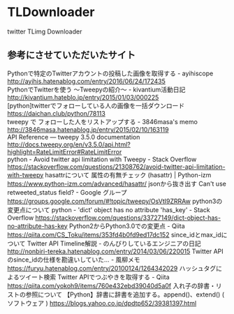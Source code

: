 # TLDownloader
twitter TLimg Downloader

## 参考にさせていただいたサイト
Pythonで特定のTwitterアカウントの投稿した画像を取得する - ayihiscope<br>
http://ayihis.hatenablog.com/entry/2016/06/24/172435<br>
PythonでTwitterを使う 〜Tweepyの紹介〜 - kivantium活動日記<br>
http://kivantium.hateblo.jp/entry/2015/01/03/000225<br>
[python]twitterでフォローしている人の画像を一括ダウンロード<br>
https://daichan.club/python/78113<br>
tweepy で フォローした人をリストアップする - 3846masa's memo<br>
http://3846masa.hatenablog.jp/entry/2015/02/10/163119<br>
API Reference — tweepy 3.5.0 documentation<br>
http://docs.tweepy.org/en/v3.5.0/api.html?highlight=RateLimitError#RateLimitError<br>
python - Avoid twitter api limitation with Tweepy - Stack Overflow<br>
https://stackoverflow.com/questions/21308762/avoid-twitter-api-limitation-with-tweepy
hasattrについて
属性の有無チェック (hasattr) | Python-izm
https://www.python-izm.com/advanced/hasattr/
jsonから抜き出す
Can't use retweeted_status field? - Google グループ
https://groups.google.com/forum/#!topic/tweepy/OsVtI9ZRRAw
python3の変更点について
python - 'dict' object has no attribute 'has_key' - Stack Overflow
https://stackoverflow.com/questions/33727149/dict-object-has-no-attribute-has-key
Python2からPython3.0での変更点 - Qiita
https://qiita.com/CS_Toku/items/353fd4b0fd9ed17dc152
since_idとmax_idについて
Twitter API Timeline解説 - のんびりしているエンジニアの日記
http://nonbiri-tereka.hatenablog.com/entry/2014/03/06/220015
Twitter APIのsince_idの仕様を勘違いしていた… - 風柳メモ
https://furyu.hatenablog.com/entry/20100124/1264342029
ハッシュタグによるツイート検索
Twitter APIでつぶやきを取得する - Qiita
https://qiita.com/yokoh9/items/760e432ebd39040d5a0f
入れ子の辞書・リストの参照について
【Python】辞書に辞書を追加する。append()、extend() ( ソフトウェア )
https://blogs.yahoo.co.jp/dpdtp652/39381397.html

